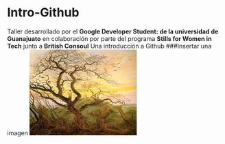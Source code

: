 # Intro-Github
Taller desarrollado por el **Google Developer Student: de la universidad de Guanajuato** en colaboración por parte del programa **Stills for Women in Tech** junto a **British Consoul**
 Una introducción a Github
 ###Insertar una imagen
![árbol](IMG/images1.jpg)
